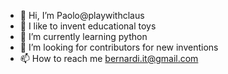 - 👋 Hi, I’m Paolo@playwithclaus
- 👀 I like to invent educational toys
- 🌱 I’m currently learning python
- 💞️ I’m looking for contributors for new inventions
- 📫 How to reach me bernardi.it@gmail.com

<!---
playwithclaus/playwithclaus is a ✨ special ✨ repository because its `README.md` (this file) appears on your GitHub profile.
You can click the Preview link to take a look at your changes.
--->
